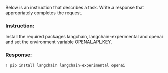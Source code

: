 Below is an instruction that describes a task. Write a response that appropriately completes the request.

### Instruction:
Install the required packages langchain, langchain-experimental and openai and set the environment variable OPENAI_API_KEY.

### Response:
```python
! pip install langchain langchain-experimental openai
```